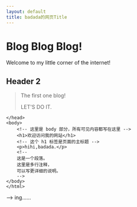 ```yaml
---
layout: default
title: badada的网页Title
---
```


# Blog Blog Blog!

Welcome to my little corner of the internet!

## Header 2

> The first one blog!
>
> LET'S DO IT.
> 
<!-- 
    <!DOCTYPE html>
    <html>
    <head>
        <title>badada的网页Title</title>
          <!-- 
            这里是 head 部分，用于定义元数据和引入 CSS/JS这是一个段落。
            在 HTML 中，<title> 标签的内容 ​不会直接显示在网页的可见内容区域，而是有特定的显示位置和作用。
    
        -->
    </head>
    <body>
        <!-- 这里是 body 部分，所有可见内容都写在这里 -->
        <h1>欢迎访问我的网站</h1>
        <!-- 这个 h1 标签是页面的主标题 -->
        <p>hihi,badada.</p>
        <!-- 
        这是一个段落。
        这里是多行注释，
        可以写更详细的说明。
        -->
    </body>
    </html>
-->
ing......
